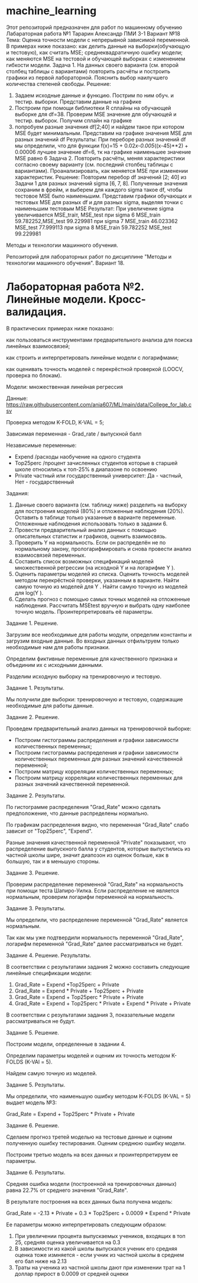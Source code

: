 ﻿# machine_learning
 Этот репозиторий предназначен для работ по машинному обучению
Лабараторная работа №1 
Тарарин Александр ПМИ 3-1
Вариант №18
Тема: Оценка точности модели с непрерывной зависимой переменной. В примерах ниже показано: как делить данные на выборки(обучающую и тестовую), как считать MSE; среднеквадратичную ошибку модели; как меняются MSE на тестовой и обучающей выборках с изменением гибкости модели. 
Задача 1.
На данных своего варианта (см. второй столбец таблицы с вариантами) повторить расчёты
и построить графики из первой лабораторной. Пояснить выбор наилучшего количества степеней
свободы.
Решение:
1. Задаем исходные данные и функцию. Пострим по ним обуч. и тестир. выборки. Представим данные на графике
2. Построим при помощи библиотеки R сплайны на обучающей выборке для df=38. Проверим MSE значение для обучающей и тестир. выборок. Получим сплайн на графике
3. попробуем разные значения df[2;40] и найдем такое при котором MSE будет минимальным. Представим на графике значения MSE для разных значений df
Результаты:
При переборе разных значений df мы определили, что для функции f(x)=15 + 0.02*x-0.005*((x-45)**2) + 0.00006 лучшее значение df=6, тк на графике наименьшее значение MSE равно 6
Задача 2.
Повторить расчёты, меняя характеристики согласно своему варианту (см. последний
столбец таблицы с вариантами). Проанализировать, как меняется MSE при изменении характеристик.
Решение:
Повторим перебор df значений [2; 40] из Задачи 1 для разных значений sigma [6, 7, 8]. Полученные значения сохраним в фрейм, и выберем для каждого sigma такое df, чтобы тестовое MSE было наименьшим. Представим графики обучающих и тестовых MSE для разных df и для разных sigma, выделяя точки с наименьшим тестовым MSE 
Результат:
При увеличение sigma увеличивается MSE_traiт, MSE_test
при sigma 6 MSE_train 59.782252,MSE_test 99.229981
при sigma 7 MSE_train 46.023362	MSE_test 77.999113
при sigma 8 MSE_train 59.782252	MSE_test 99.229981

Методы и технологии машинного обучения.

Репозиторий для лабораторных работ по дисциплине "Методы и технологии машинного обучения".
Вариант 18.
# Лабораторная работа №2. Линейные модели. Кросс-валидация.

В практических примерах ниже показано:

как пользоваться инструментами предварительного анализа для поиска линейных
взаимосвязей;

как строить и интерпретировать линейные модели с логарифмами;

как оценивать точность моделей с перекрёстной проверкой (LOOCV, проверка по блокам).

Модели: множественная линейная регрессия

Данные: https://raw.githubusercontent.com/ania607/ML/main/data/College_for_lab.csv

Проверка методом K-FOLD, K-VAL = 5;

Зависимая переменная - Grad_rate / выпускной
балл

Независимые переменные:


*   Expend /расходы наобучение на одного студента
*   Top25perc /процент зачисленных студентов которые в старшей школе относились к топ-25% в диапазоне по освоению
*   Private частный или государственный университет: Да - частный, Нет - государственный

Задания:
1. Данные своего варианта (см. таблицу ниже) разделить на выборку для построения
моделей (80%) и отложенные наблюдения (20%). Оставить в таблице только указанные в
варианте переменные. Отложенные наблюдения использовать только в задании 6.
2. Провести предварительный анализ данных с помощью описательных статистик и
графиков, оценить взаимосвязь.
3. Проверить Y на нормальность. Если он распределён не по нормальному закону,
прологарифмировать и снова провести анализ взаимосвязей переменных.
4. Составить список возможных спецификаций моделей множественной регрессии (на
исходной Y и на логарифме Y ).
5. Оценить параметры моделей из списка. Оценить точность моделей методом
перекрёстной проверки, указанным в варианте. Найти самую точную из моделей для Y .
Найти самую точную из моделей для log(Y ).
6. Сделать прогноз с помощью самых точных моделей на отложенные наблюдения.
Рассчитать MSEtest вручную и выбрать одну наиболее точную модель. Проинтерпретировать её параметры.


Задание 1. Решение.

Загрузим все необходимые для работы модули, определим константы и загрузим входные данные. Во входных данных отфильтруем только необходимые нам для работы признаки.

Определим фиктивные переменные для качественного признака и объединим их с исходными данными.

Разделим исходную выборку на тренировочную и тестовую.


Задание 1. Результаты.

Мы получили две выборки: тренировочную и тестовую, содержащие необходимые для работы данные.


Задание 2. Решение.

Проведем предварительный анализ данных на тренировочной выборке:

*   Построим гистограммы распределения и графики зависимости количественных переменных;
*   Построим гистограммы распределения и графики зависимости количественных переменных для разных значений качественной переменной;
*   Построим матрицу корреляции количественных переменных;
*   Построим матрицу корреляции количественных переменных для разных значений качественной переменной.


Задание 2. Результаты.

По гистограмме распределения "Grad_Rate" можно сделать предположение, что данные распределены нормально.

По графикам распределения видно, что переменная "Grad_Rate" слабо зависит от "Top25perc", "Expend".

Разные значения качественной переменной "Private" показывают, что распределение выпускного балла у студентов, которые выпустились из частной школы шире, значит диапозон из оценок больше, как в большую, так и в меньшую стороны.


Задание 3. Решение.

Проверим распределение переменной "Grad_Rate" на нормальность при помощи теста Шапиро-Уилка. Если распределение не является нормальным, проверим логарифм переменной на нормальность.


Задание 3. Результаты.

Мы определили, что распределение переменной "Grad_Rate" является нормальным.

Так как  мы уже подтвердили нормальность переменной "Grad_Rate", логарифм переменной "Grad_Rate" далее рассматриваться не будет.


Задание 4. Решение. Результаты.

В соответствии с результатами задания 2 можно составить следующие линейные спецификации модели:

1.   Grad_Rate = Expend +Top25perc + Private
2.   Grad_Rate = Expend * Private + Top25perc + Private
3.   Grad_Rate = Expend + Top25perc * Private + Private
4.   Grad_Rate = Expend + Top25perc * Private + Expend * Private + Private

В соответствии с результатами задания 3, показательные модели рассматриваться не будут.


Задание 5. Решение.

Построим модели, определенные в задании 4.

Определим параметры моделей и оценим их точность методом K-FOLDS (K-VAl = 5).

Найдем самую точную из моделей.


Задание 5. Результаты.

Мы определили, что наименьшую ошибку методом K-FOLDS (K-VAL = 5) выдает модель №3:

Grad_Rate = Expend + Top25perc * Private + Private


Задание 6. Решение.

Сделаем прогноз третей моделью на тестовые данные и оценим полученную ошибку тестирования. Оценим среднюю ошибку модели.

Построим третью модель на всех данных и проинтерпретируем ее параметры.


Задание 6. Результаты.

Средняя ошибка  модели (построенной на тренировочных данных) равна 22.7% от среднего значения "Grad_Rate".

В результате построения на всех данных была получена модель:

Grad_Rate = -2.13 * Private +  0.3 * Top25perc  + 0.0009 * Expend * Private

Ее параметры можно интерпретировать следующим образом:


1.   При увеличении процента выпускаемых учеников, входящих в топ 25, средняя оценка увеличивается на 0.3
2.   В зависимости из какой школы выпускался ученик его средняя оценка тоже измняется - если учник из частной школы в среднем его бал ниже на 2.13
3. Траты на ученика из частной школы дают при изменении трат на 1 доллар прирост в 0.0009 от средней оцнеки